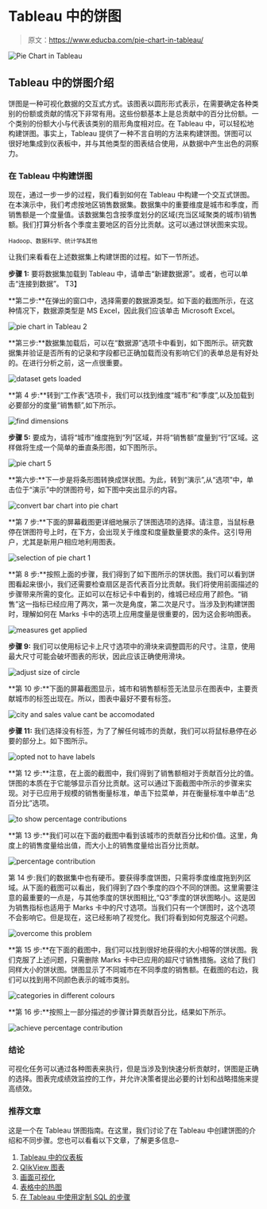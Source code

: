 # Tableau 中的饼图

> 原文：<https://www.educba.com/pie-chart-in-tableau/>

![Pie Chart in Tableau](img/e157317daeaf097b446a5940e2952bd3.png)



## Tableau 中的饼图介绍

饼图是一种可视化数据的交互式方式。该图表以圆形形式表示，在需要确定各种类别的份额或贡献的情况下非常有用。这些份额基本上是总贡献中的百分比份额。一个类别的份额大小与代表该类别的扇形角度相对应。在 Tableau 中，可以轻松地构建饼图。事实上，Tableau 提供了一种不言自明的方法来构建饼图。饼图可以很好地集成到仪表板中，并与其他类型的图表结合使用，从数据中产生出色的洞察力。

### 在 Tableau 中构建饼图

现在，通过一步一步的过程，我们看到如何在 Tableau 中构建一个交互式饼图。在本演示中，我们考虑按地区销售数据集。数据集中的重要维度是城市和季度，而销售额是一个度量值。该数据集包含按季度划分的区域(充当区域聚类的城市)销售额。我们打算分析各个季度主要地区的百分比贡献。这可以通过饼状图来实现。

<small>Hadoop、数据科学、统计学&其他</small>

让我们来看看在上述数据集上构建饼图的过程。如下一节所述。

**步骤 1:** 要将数据集加载到 Tableau 中，请单击“新建数据源”。或者，也可以单击“连接到数据”。
T3】



**第二步:**在弹出的窗口中，选择需要的数据源类型。如下面的截图所示，在这种情况下，数据源类型是 MS Excel，因此我们应该单击 Microsoft Excel。

![pie chart in Tableau 2](img/f058fdd0af680dd426087cdae58f60de.png)



**第三步:**数据集加载后，可以在“数据源”选项卡中看到，如下图所示。研究数据集并验证是否所有的记录和字段都已正确加载而没有影响它们的表单总是有好处的。在进行分析之前，这一点很重要。

![dataset gets loaded](img/b529cbae9427a7a4e83f013791ef68a1.png)



**第 4 步:**转到“工作表”选项卡，我们可以找到维度“城市”和“季度”,以及加载到必要部分的度量“销售额”,如下所示。

![find dimensions](img/2f2b19ba67a5b0a4c036ae83fc879eaa.png)



**步骤 5:** 要成为，请将“城市”维度拖到“列”区域，并将“销售额”度量到“行”区域。这样做将生成一个简单的垂直条形图，如下图所示。

![pie chart 5](img/51250d2bd660ab145053a4ca7d57dee4.png)



**第六步:**下一步是将条形图转换成饼状图。为此，转到“演示”,从“选项”中，单击位于“演示”中的饼图符号，如下图中突出显示的内容。

![convert bar chart into pie chart](img/e5747bd63956d246744a74009393ec5e.png)



**第 7 步:**下面的屏幕截图更详细地展示了饼图选项的选择。请注意，当鼠标悬停在饼图符号上时，在下方，会出现关于维度和度量数量要求的条件。这引导用户，尤其是新用户相应地利用图表。

![selection of pie chart 1](img/5485db0ef3a2b70d2dd48220cde53a47.png)



**第 8 步:**按照上面的步骤，我们得到了如下图所示的饼状图。我们可以看到饼图看起来很小，我们还需要检查扇区是否代表百分比贡献。我们将使用前面描述的步骤带来所需的变化。正如可以在标记卡中看到的，维城已经应用了颜色。“销售”这一指标已经应用了两次，第一次是角度，第二次是尺寸。当涉及到构建饼图时，理解如何在 Marks 卡中的选项上应用度量是很重要的，因为这会影响图表。

![measures get applied](img/44fed63fca4ccdc569021939b26d53a8.png)



**步骤 9:** 我们可以使用标记卡上尺寸选项中的滑块来调整圆形的尺寸。注意，使用最大尺寸可能会破坏图表的形状，因此应该正确使用滑块。

![adjust size of circle](img/30c58148f6592c3fea4d7027d7a132dd.png)



**第 10 步:**下面的屏幕截图显示，城市和销售额标签无法显示在图表中，主要贡献城市的标签出现在。所以，图表中最好不要有标签。

![city and sales value cant be accomodated](img/d50208cb437597762e3467624c580ce2.png)



**步骤 11:** 我们选择没有标签，为了了解任何城市的贡献，我们可以将鼠标悬停在必要的部分上。如下图所示。

![opted not to have labels](img/d45a41eb26de5c2b1c73e99344701692.png)



**第 12 步:**注意，在上面的截图中，我们得到了销售额相对于贡献百分比的值。饼图的本质在于它能够显示百分比贡献。这可以通过下面截图中所示的步骤来实现。对于已应用于规模的销售衡量标准，单击下拉菜单，并在衡量标准中单击“总百分比”选项。

![to show percentage contributions](img/cdb7f048f9c0fb6e74f9be9f0175b3b6.png)



**第 13 步:**我们可以在下面的截图中看到该城市的贡献百分比和价值。这里，角度上的销售度量给出值，而大小上的销售度量给出百分比贡献。

![percentage contribution](img/e8a5864fd29a887aa8b02a67f9fcfcbf.png)



第 14 步:我们的数据集中也有硬币。要获得季度饼图，只需将季度维度拖到列区域。从下面的截图可以看出，我们得到了四个季度的四个不同的饼图。这里需要注意的最重要的一点是，与其他季度的饼状图相比,“Q3”季度的饼状图略小。这是因为销售指标也适用于 Marks 卡中的尺寸选项。当我们只有一个饼图时，这个选项不会影响它。但是现在，这已经影响了视觉化。我们将看到如何克服这个问题。

![overcome this problem](img/5b213984e3e043250aad4e95dd2d6f38.png)



**第 15 步:**在下面的截图中，我们可以找到很好地获得的大小相等的饼状图。我们克服了上述问题，只需删除 Marks 卡中已应用的超尺寸销售措施。这给了我们同样大小的饼状图。饼图显示了不同城市在不同季度的销售额。在截图的右边，我们可以找到用不同颜色表示的城市类别。

![categories in different colours](img/a4960c5f4e353beefa37d63119a899c5.png)



**第 16 步:**按照上一部分描述的步骤计算贡献百分比，结果如下所示。

![achieve percentage contribution](img/e94ec1d05d4538119ae0b529b222548e.png)



### 结论

可视化任务可以通过各种图表来执行，但是当涉及到快速分析贡献时，饼图是正确的选择。图表完成绩效监控的工作，并允许决策者提出必要的计划和战略措施来提高绩效。

### 推荐文章

这是一个在 Tableau 饼图指南。在这里，我们讨论了在 Tableau 中创建饼图的介绍和不同步骤。您也可以看看以下文章，了解更多信息–

1.  [Tableau 中的仪表板](https://www.educba.com/dashboard-in-tableau/)
2.  [QlikView 图表](https://www.educba.com/qlikview-charts/)
3.  [画面可视化](https://www.educba.com/tableau-visualization/)
4.  [表格中的热图](https://www.educba.com/heat-map-in-tableau/)
5.  [在 Tableau 中使用定制 SQL 的步骤](https://www.educba.com/custom-sql-in-tableau/)





